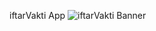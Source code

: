 iftarVakti App
![iftarVakti Banner](https://github.com/MuCoderr/iftarVakti/assets/73299942/53980513-e276-45d2-bcc3-0005fd0dc548)
